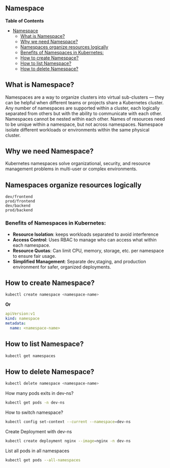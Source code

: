 <h2>Namespace</h2>

**Table of Contents**

- [Namespace](#namespace)
  - [What is Namespace?](#what-is-namespace)
  - [Why we need Namespace?](#why-we-need-namespace)
  - [Namespaces organize resources logically](#namespaces-organize-resources-logically)
  - [Benefits of Namespaces in Kubernetes:](#benefits-of-namespaces-in-kubernetes)
  - [How to create Namespace?](#how-to-create-namespace)
  - [How to list Namespace?](#how-to-list-namespace)
  - [How to delete Namespace?](#how-to-delete-namespace)

## What is Namespace?

Namespaces are a way to organize clusters into virtual sub-clusters — they can be helpful when different teams or projects share a Kubernetes cluster. Any number of namespaces are supported within a cluster, each logically separated from others but with the ability to communicate with each other. Namespaces cannot be nested within each other.
Names of resources need to be unique within a namespace, but not across namespaces. Namespace isolate different workloads or environments within the same physical cluster.

## Why we need Namespace?

Kubernetes namespaces solve organizational, security, and resource management problems in multi-user or complex environments.

## Namespaces organize resources logically
```
dev/frontend
prod/frontend
dev/backend
prod/backend
```
### Benefits of Namespaces in Kubernetes:
- **Resource Isolation**: keeps workloads separated to avoid interference
- **Access Control**: Uses RBAC to manage who can access what within each namespace.
- **Resource Quotas**: Can limit CPU, memory, storage, etc. per namespace to ensure fair usage.
- **Simplified Management**: Separate  dev,staging, and production environment for safer, organized deployments.

## How to create Namespace?

```bash
kubectl create namespace <namespace-name>
```
**Or**
```yaml
apiVersion:v1
kind: namespace
metadata:
  name: <namespace-name>
```

## How to list Namespace?

```bash
kubectl get namespaces
```

## How to delete Namespace?

```bash
kubectl delete namespace <namespace-name>
```
How many pods exits in dev-ns?
```bash
kubectl get pods -n dev-ns
```
How to switch namespace?
```bash
kubectl config set-context --current --namespace=dev-ns
```
Create Deployment with dev-ns
```bash
kubectl create deployment nginx --image=nginx -n dev-ns
```
List all pods in all namespaces
```bash
kubectl get pods --all-namespaces
```